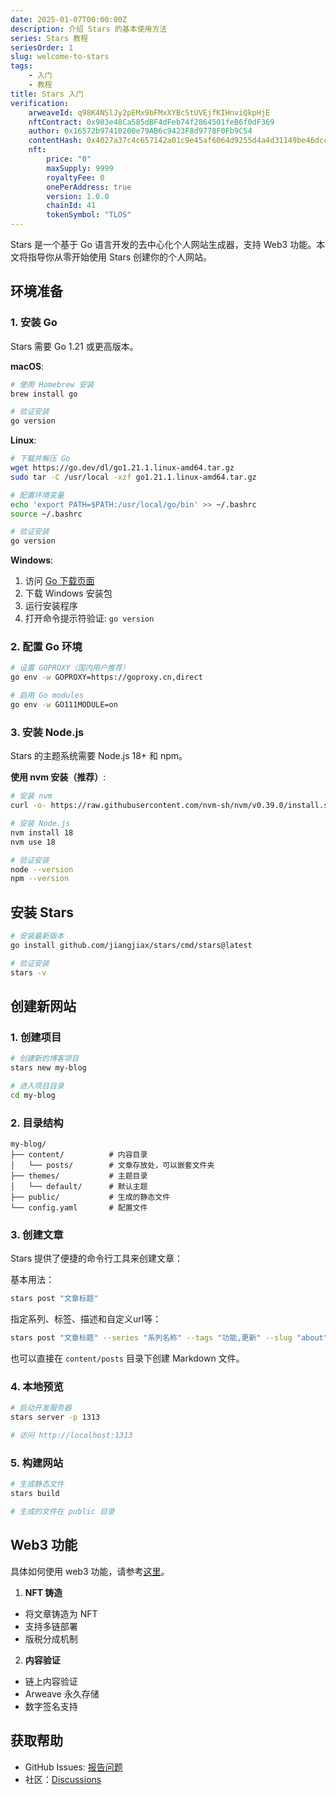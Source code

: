 ```yaml
---
date: 2025-01-07T00:00:00Z
description: 介绍 Stars 的基本使用方法
series: Stars 教程
seriesOrder: 1
slug: welcome-to-stars
tags:
    - 入门
    - 教程
title: Stars 入门
verification:
    arweaveId: q98K4NSlJy2pEMx9bFMxXYBcStUVEjfKIHnviQkpHjE
    nftContract: 0x903e48Ca585dBF4dFeb74f2864501feB6f0dF369
    author: 0x16572b97410200e79AB6c9423F8d9778F0Fb9C54
    contentHash: 0x4027a37c4c657142a01c9e45af6064d9255d4a4d31149be46dccb6ff6af2068c1.0.0
    nft:
        price: "0"
        maxSupply: 9999
        royaltyFee: 0
        onePerAddress: true
        version: 1.0.0
        chainId: 41
        tokenSymbol: "TLOS"
---
```


Stars 是一个基于 Go 语言开发的去中心化个人网站生成器，支持 Web3 功能。本文将指导你从零开始使用 Stars 创建你的个人网站。

## 环境准备

### 1. 安装 Go

Stars 需要 Go 1.21 或更高版本。

**macOS**:
```bash
# 使用 Homebrew 安装
brew install go

# 验证安装
go version
```

**Linux**:
```bash
# 下载并解压 Go
wget https://go.dev/dl/go1.21.1.linux-amd64.tar.gz
sudo tar -C /usr/local -xzf go1.21.1.linux-amd64.tar.gz

# 配置环境变量
echo 'export PATH=$PATH:/usr/local/go/bin' >> ~/.bashrc
source ~/.bashrc

# 验证安装
go version
```

**Windows**:
1. 访问 [Go 下载页面](https://go.dev/dl/)
2. 下载 Windows 安装包
3. 运行安装程序
4. 打开命令提示符验证: `go version`

### 2. 配置 Go 环境

```bash
# 设置 GOPROXY（国内用户推荐）
go env -w GOPROXY=https://goproxy.cn,direct

# 启用 Go modules
go env -w GO111MODULE=on
```

### 3. 安装 Node.js

Stars 的主题系统需要 Node.js 18+ 和 npm。

**使用 nvm 安装（推荐）**:
```bash
# 安装 nvm
curl -o- https://raw.githubusercontent.com/nvm-sh/nvm/v0.39.0/install.sh | bash

# 安装 Node.js
nvm install 18
nvm use 18

# 验证安装
node --version
npm --version
```

## 安装 Stars

```bash
# 安装最新版本
go install github.com/jiangjiax/stars/cmd/stars@latest

# 验证安装
stars -v
```

## 创建新网站

### 1. 创建项目

```bash
# 创建新的博客项目
stars new my-blog

# 进入项目目录
cd my-blog
```

### 2. 目录结构

```
my-blog/
├── content/          # 内容目录
│   └── posts/        # 文章存放处，可以嵌套文件夹
├── themes/           # 主题目录
│   └── default/      # 默认主题
├── public/           # 生成的静态文件
└── config.yaml       # 配置文件
```

### 3. 创建文章

Stars 提供了便捷的命令行工具来创建文章：

基本用法：

```bash
stars post "文章标题"
```

指定系列、标签、描述和自定义url等：

```bash
stars post "文章标题" --series "系列名称" --tags "功能,更新" --slug "about" -desc "这是一篇关于技术的分享文章"
```

也可以直接在 `content/posts` 目录下创建 Markdown 文件。

### 4. 本地预览

```bash
# 启动开发服务器
stars server -p 1313

# 访问 http://localhost:1313
```

### 5. 构建网站

```bash
# 生成静态文件
stars build

# 生成的文件在 public 目录
```

## Web3 功能

具体如何使用 web3 功能，请参考[这里](./content-creation)。

1. **NFT 铸造**
- 将文章铸造为 NFT
- 支持多链部署
- 版税分成机制

2. **内容验证**
- 链上内容验证
- Arweave 永久存储
- 数字签名支持

## 获取帮助

- GitHub Issues: [报告问题](https://github.com/jiangjiax/stars/issues)
- 社区：[Discussions](https://github.com/jiangjiax/stars/discussions)